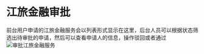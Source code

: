 # 江旅金融审批
前台用户申请的江旅金融服务会以列表形式显示在这里，后台人员可以根据状态筛选出待审批的申请，然后可以查看申请人的信息，操作驳回或者通过
![审批江旅金融服务](https://raw.githubusercontent.com/atlanteem/user_manual_admin/master/lvyoto/files/金融服务审批.gif)
